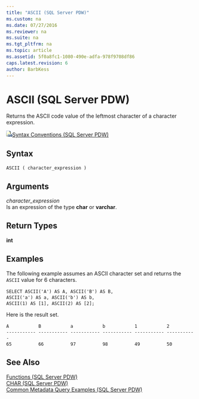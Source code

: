 ```yaml
---
title: "ASCII (SQL Server PDW)"
ms.custom: na
ms.date: 07/27/2016
ms.reviewer: na
ms.suite: na
ms.tgt_pltfrm: na
ms.topic: article
ms.assetid: 5f0a8fc1-1080-490e-adfa-978f9708df86
caps.latest.revision: 6
author: BarbKess
---
```

# ASCII (SQL Server PDW)
Returns the ASCII code value of the leftmost character of a character expression.  
  
![Topic link icon](../../mpp/sqlpdw/media/Topic_Link.gif "Topic_Link")[Syntax Conventions &#40;SQL Server PDW&#41;](../../mpp/sqlpdw/syntax-conventions-sql-server-pdw.md)  
  
## Syntax  
  
```  
ASCII ( character_expression )  
```  
  
## Arguments  
*character_expression*  
Is an expression of the type **char** or **varchar**.  
  
## Return Types  
**int**  
  
## Examples  
The following example assumes an ASCII character set and returns the `ASCII` value for 6 characters.  
  
```  
SELECT ASCII('A') AS A, ASCII('B') AS B,   
ASCII('a') AS a, ASCII('b') AS b,  
ASCII(1) AS [1], ASCII(2) AS [2];  
```  
  
Here is the result set.  
  
```  
A           B           a           b           1           2  
----------- ----------- ----------- ----------- ----------- -----------  
65          66          97          98          49          50  
```  
  
## See Also  
[Functions &#40;SQL Server PDW&#41;](../../mpp/sqlpdw/functions-sql-server-pdw.md)  
[CHAR &#40;SQL Server PDW&#41;](../../mpp/sqlpdw/char-sql-server-pdw.md)  
[Common Metadata Query Examples &#40;SQL Server PDW&#41;](../../mpp/sqlpdw/common-metadata-query-examples-sql-server-pdw.md)  
  
